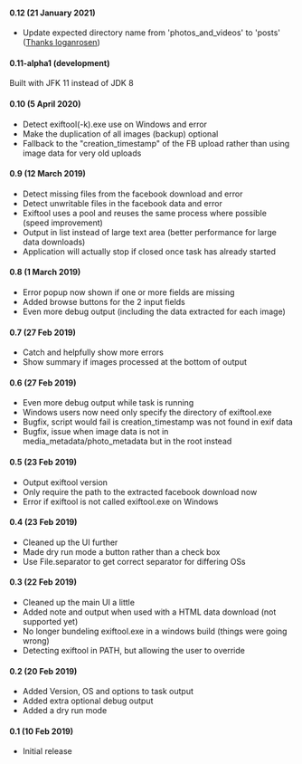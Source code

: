#### 0.12 (21 January 2021)

* Update expected directory name from 'photos_and_videos' to 'posts' ([Thanks loganrosen](https://github.com/addshore/facebook-data-image-exif/pull/22))

#### 0.11-alpha1 (development)

Built with JFK 11 instead of JDK 8

#### 0.10 (5 April 2020)

* Detect exiftool(-k).exe use on Windows and error
* Make the duplication of all images (backup) optional
* Fallback to the "creation_timestamp" of the FB upload rather than using image data for very old uploads

#### 0.9 (12 March 2019)

* Detect missing files from the facebook download and error
* Detect unwritable files in the facebook data and error
* Exiftool uses a pool and reuses the same process where possible (speed improvement)
* Output in list instead of large text area (better performance for large data downloads)
* Application will actually stop if closed once task has already started

#### 0.8 (1 March 2019)

* Error popup now shown if one or more fields are missing
* Added browse buttons for the 2 input fields
* Even more debug output (including the data extracted for each image)

#### 0.7 (27 Feb 2019)

* Catch and helpfully show more errors
* Show summary if images processed at the bottom of output

#### 0.6 (27 Feb 2019)

* Even more debug output while task is running
* Windows users now need only specify the directory of exiftool.exe
* Bugfix, script would fail is creation_timestamp was not found in exif data
* Bugfix, issue when image data is not in media_metadata/photo_metadata but in the root instead

#### 0.5 (23 Feb 2019)

* Output exiftool version
* Only require the path to the extracted facebook download now
* Error if exiftool is not called exiftool.exe on Windows

#### 0.4 (23 Feb 2019)

* Cleaned up the UI further
* Made dry run mode a button rather than a check box
* Use File.separator to get correct separator for differing OSs

#### 0.3 (22 Feb 2019)

* Cleaned up the main UI a little
* Added note and output when used with a HTML data download (not supported yet)
* No longer bundeling exiftool.exe in a windows build (things were going wrong)
* Detecting exiftool in PATH, but allowing the user to override

#### 0.2 (20 Feb 2019)

* Added Version, OS and options to task output
* Added extra optional debug output
* Added a dry run mode

#### 0.1 (10 Feb 2019)

* Initial release